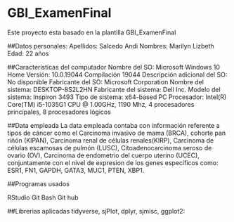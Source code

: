 # GBI_ExamenFinal

Este proyecto esta basado en la plantilla GBI_ExamenFinal

##Datos personales:
Apellidos: Salcedo Andi
Nombres: Marilyn Lizbeth
Edad: 22 años

##Características del computador
Nombre del SO: Microsoft Windows 10 Home
Versión: 10.0.19044 Compilación 19044
Descripción adicional del SO: No disponible
Fabricante del SO: Microsoft Corporation
Nombre del sistema: DESKTOP-8S2L2HN
Fabricante del sistema: Dell Inc.
Modelo del sistema: Inspiron 3493
Tipo de sistema: x64-based PC
Procesador: Intel(R) Core(TM) i5-1035G1 CPU @ 1.00GHz, 1190 Mhz, 4 procesadores principales, 8 procesadores lógicos

##Data empleada
La data empleada contaba con información referente a tipos de cáncer como el Carcinoma invasivo de mama (BRCA), cohorte pan riñón (KIPAN), Carcinoma renal de células renales(KIRP), Carcinoma de células escamosas de pulmón (LUSC), Citoadenocarcinoma seroso de ovario (OV), Carcinoma de endometrio del cuerpo uterino (UCEC), conjuntamente con el nivel de expresion de los genes específicos como: ESR1, FN1, GAPDH, GATA3, MUC1, PTEN, XBP1.

##Programas usados

RStudio
Git Bash
Git hub

##Librerias aplicadas
tidyverse, sjPlot, dplyr, sjmisc, ggplot2:
